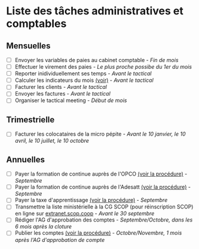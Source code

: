 # Liste des tâches administratives et comptables

## Mensuelles

- [ ] Envoyer les variables de paies au cabinet comptable - *Fin de mois*
- [ ] Effectuer le virement des paies - *Le plus proche possibe du 1er du mois*
- [ ] Reporter inidividuellement ses temps - *Avant le tactical*
- [ ] Calculer les indicateurs du mois [(voir)](https://github.com/24eme/temps/#indicateurs) - *Avant le tactical*
- [ ] Facturer les clients - *Avant le tactical*
- [ ] Envoyer les factures - *Avant le tactical*
- [ ] Organiser le tactical meeting - *Début de mois*

## Trimestrielle

- [ ] Facturer les colocataires de la micro pépite - *Avant le 10 janvier, le 10 avril, le 10 juillet, le 10 octobre*

## Annuelles

- [ ] Payer la formation de continue auprès de l'OPCO [(voir la procédure)](/docs/taxe_apprentissage_et_formation_continue.md) - *Septembre*
- [ ] Payer la formation de continue auprès de l'Adesatt [(voir la procédure)](/docs/taxe_apprentissage_et_formation_continue.md) - *Septembre*
- [ ] Payer la taxe d'apprentissage [(voir la procédure)](/docs/taxe_apprentissage_et_formation_continue.md) - *Septembre*
- [ ] Transmettre la liste ministérielle à la CG SCOP (pour réinscription SCOP) en ligne sur [extranet.scop.coop](https://extranet.scop.coop/user) - *Avant le 30 septembre*
- [ ] Rédiger l'AG d'approbation des comptes - *Septembre/Octobre, dans les 6 mois après la cloture*
- [ ] Publier les comptes [(voir la procédure)](/docs/publication_comptes.md) - *Octobre/Novembre, 1 mois après l'AG d'approbation de compte*
